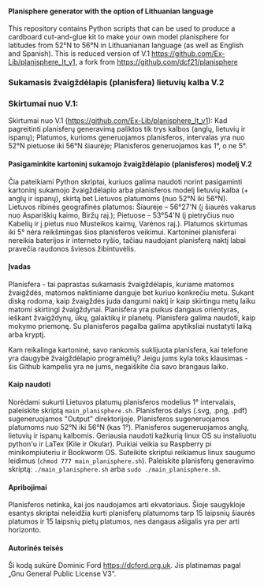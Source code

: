 #### Planisphere generator with the option of Lithuanian language

This repository contains Python scripts that can be used to produce a cardboard cut-and-glue kit to make your own model planisphere for latitudes from 52°N to 56°N in Lithuanianan language (as well as English and Spanish). This is reduced version of V.1 <https://github.com/Ex-Lib/planisphere_lt_v1>, a fork from <https://github.com/dcf21/planisphere>

### Sukamasis žvaigždėlapis (planisfera) lietuvių kalba V.2

### Skirtumai nuo V.1:

Skirtumai nuo V.1 (<https://github.com/Ex-Lib/planisphere_lt_v1>): Kad pagreitinti planisferų generavimą paliktos tik trys kalbos (anglų, lietuvių ir ispanų); Platumos, kurioms generuojamos planisferos, intervalas yra nuo 52°N pietuose iki 56°N šiaurėje; Planisferos generuojamos kas 1°, o ne 5°.

#### Pasigaminkite kartoninį sukamojo žvaigždėlapio (planisferos) modelį V.2

Čia pateikiami Python skriptai, kuriuos galima naudoti norint pasigaminti kartoninį sukamojo žvaigždėlapio arba planisferos modelį lietuvių kalba (+ anglų ir ispanų), skirtą bet Lietuvos platumoms (nuo 52°N iki 56°N). Lietuvos ribinės geografinės platumos: Šiaurėje – 56°27'N (į šiaurės vakarus nuo Aspariškių kaimo, Biržų raj.); Pietuose – 53°54'N (į pietryčius nuo Kabelių ir į pietus nuo Musteikos kaimų, Varėnos raj.). Platumos skirtumas iki 5° nėra reikšmingas šios planisferos veikimui. 
Kartoninei planisferai nereikia baterijos ir interneto ryšio, tačiau naudojant planisferą naktį labai pravečia raudonos šviesos žibintuvėlis.

#### Įvadas

Planisfera - tai paprastas sukamasis žvaigždėlapis, kuriame matomos žvaigždės, matomos naktiniame danguje bet kuriuo konkrečiu metu. Sukant diską rodoma, kaip žvaigždės juda dangumi naktį ir kaip skirtingu metų laiku matomi skirtingi žvaigždynai. Planisfera yra puikus dangaus orientyras, ieškant žvaigždynų, ūkų, galaktikų ir planetų. Planisfera galima naudoti, kaip mokymo priemonę. Su planisferos pagalba galima apytiksliai nustatyti laiką arba kryptį. 

Kam reikalinga kartoninė, savo rankomis suklijuota planisfera, kai telefone yra daugybė žvaigždėlapio programėlių? Jeigu jums kyla toks klausimas - šis Github kampelis yra ne jums, negaiškite čia savo brangaus laiko.

#### Kaip naudoti

Norėdami sukurti Lietuvos platumų planisferos modelius 1° intervalais, paleiskite skriptą `main_planisphere.sh`. Planisferos dalys (.svg, .png, .pdf) sugeneruojamos "Output" direktorijoje. Planisferos sugeneruojamos platumoms nuo 52°N iki 56°N (kas 1°). Planisferos sugeneruojamos anglų, lietuvių ir ispanų kalbomis. Geriausia naudoti kažkurią linux OS su instaliuotu python'u ir LaTex (Kile ir Okular). Puikiai veikia su Raspberry pi minikompiuteriu ir Bookworm OS. Suteikite skriptui reikiamus linux saugumo leidimus (`chmod 777 main_planisphere.sh`). Paleiskite planisferų generavimo skriptą:  `./main_planisphere.sh` arba `sudo ./main_planisphere.sh`.

#### Apribojimai

Planisferos netinka, kai jos naudojamos arti ekvatoriaus. Šioje saugykloje esantys skriptai neleidžia kurti planisferų platumoms tarp 15 laipsnių šiaurės platumos ir 15 laipsnių pietų platumos, nes dangaus ašigalis yra per arti horizonto.

#### Autorinės teisės

Ši kodą sukūrė Dominic Ford <https://dcford.org.uk>. Jis platinamas pagal „Gnu General Public License V3“.
